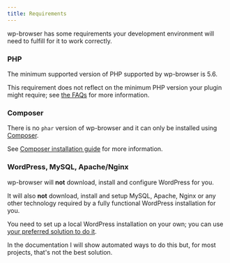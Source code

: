 ```yaml
---
title: Requirements
---
```


wp-browser has some requirements your development environment will need to fulfill for it to work correctly.  

### PHP

The minimum supported version of PHP supported by wp-browser is 5.6.  

This requirement does not reflect on the minimum PHP version your plugin might require; see [the FAQs](faq#is-codeception-wp-browser-php-5-2-compatible) for more information.

### Composer

There is no `phar` version of wp-browser and it can only be installed using [Composer](https://getcomposer.org/).  

See [Composer installation guide](https://getcomposer.org/doc/00-intro.md#installation-linux-unix-macos) for more information.

### WordPress, MySQL, Apache/Nginx

wp-browser will **not** download, install and configure WordPress for you.  

It will also **not** download, install and setup MySQL, Apache, Nginx or any other technology required by a fully functional WordPress installation for you.  

You need to set up a local WordPress installation on your own; you can use [your preferred solution to do it](faq#do-i-need-to-use-a-specific-local-development-environment-to-use-wp-browser).

In the documentation I will show automated ways to do this but, for most projects, that's not the best solution.
